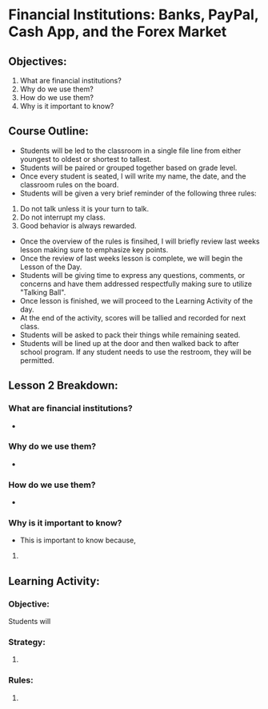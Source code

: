 # Financial Institutions: Banks, PayPal, Cash App, and the Forex Market
## Objectives:
1. What are financial institutions?
2. Why do we use them?
3. How do we use them?
4. Why is it important to know? 

## Course Outline:
- Students will be led to the classroom in a single file line from either youngest to oldest or shortest to tallest.
- Students will be paired or grouped together based on grade level.
- Once every student is seated, I will write my name, the date, and the classroom rules on the board.
- Students will be given a very brief reminder of the following three rules:
1. Do not talk unless it is your turn to talk.
2. Do not interrupt my class.
3. Good behavior is always rewarded.
- Once the overview of the rules is finsihed, I will briefly review last weeks lesson making sure to emphasize key points. 
- Once the review of last weeks lesson is complete, we will begin the Lesson of the Day.
- Students will be giving time to express any questions, comments, or concerns and have them addressed respectfully making sure to utilize "Talking Ball".
- Once lesson is finished, we will proceed to the Learning Activity of the day.
- At the end of the activity, scores will be tallied and recorded for next class.
- Students will be asked to pack their things while remaining seated.
- Students will be lined up at the door and then walked back to after school program. If any student needs to use the restroom, they will be permitted.

## Lesson 2 Breakdown:
### What are financial institutions?
- 

### Why do we use them?
- 

### How do we use them?
- 

### Why is it important to know?
- This is important to know because,
1. 

## Learning Activity: 
### Objective: 
Students will 

### Strategy:
1. 

### Rules:
1. 
